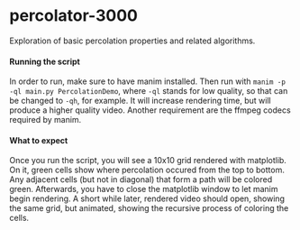 # percolator-3000
Exploration of basic percolation properties and related algorithms.


#### Running the script
In order to run, make sure to have manim installed. Then run with ```manim -p -ql main.py PercolationDemo```, where ```-ql``` stands for low quality, so that can be changed to ```-qh```, for example. It will increase rendering time, but will produce a higher quality video.
Another requirement are the ffmpeg codecs required by manim.

#### What to expect
Once you run the script, you will see a 10x10 grid rendered with matplotlib. On it, green cells show where percolation occured from the top to bottom. Any adjacent cells (but not in diagonal) that form a path will be colored green.
Afterwards, you have to close the matplotlib window to let manim begin rendering. A short while later, rendered video should open, showing the same grid, but animated, showing the recursive process of coloring the cells.
